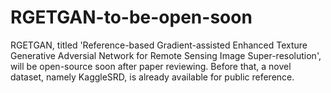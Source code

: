 # RGETGAN-to-be-open-soon
RGETGAN, titled 'Reference-based Gradient-assisted Enhanced Texture Generative Adversial Network for Remote Sensing Image Super-resolution', will be open-source soon after paper reviewing. Before that, a novel dataset, namely KaggleSRD, is already available for public reference. 
